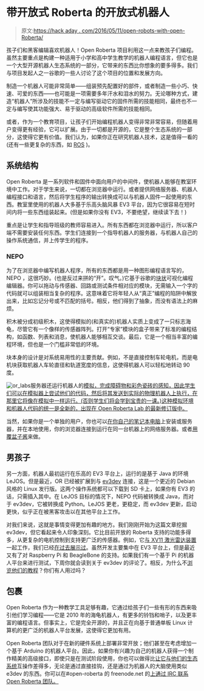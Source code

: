 # 带开放式 Roberta 的开放式机器人

> 原文:[https://hack aday . com/2016/05/11/open-robots-with-open-Roberta/](https://hackaday.com/2016/05/11/open-robots-with-open-roberta/)

孩子们和黑客编辑喜欢机器人！Open Roberta 项目利用这一点来教孩子们编程。虽然主要重点是构建一种适用于小学和高中学生教学的机器人编程语言，但它也是一个大型开源机器人生态系统的一部分，它带来的东西比你想象的要多得多。我们与项目发起人之一谷歌的一些人讨论了这个项目的位置和发展方向。

制造一个机器人可能非常简单——组装预先配置好的部件，或者制造一些小巧、快速、可爱的东西——也可能是一项需要多年汗水和泪水的努力。无论哪种方式，建造“机器人”所涉及的技能不一定与编写驱动它的固件所需的技能相同，最终也不一定与编写使其功能强大、易于驱动的高级软件所需的技能相同。

或者，作为一个教育项目，让孩子们开始编程机器人变得非常非常容易，但随着用户变得更有经验，它可以扩展。由于一切都是开源的，它是整个生态系统的一部分，这使得它更有价值。我们认为，如果你正在研究机器人技术，这是值得一看的(还有一些更复杂的东西，如 [ROS](http://www.ros.org/) )。

## 系统结构

Open Roberta 是一系列软件和固件中面向用户的中间件，使机器人能够在教室环境中工作。对于学生来说，一切都在浏览器中运行。或者提供网络服务器、机器人编程接口和语言，然后将学生程序的输出转换成可以与机器人固件一起使用的东西。教室里使用的机器人大多基于乐高头脑风暴 EV3 平台，因为它很容易在短时间内将一些东西组装起来。(但是如果你没有 EV3，不要绝望，继续读下去！)

重点是让学生和指导班级的教师容易进入。所有东西都在浏览器中运行，所以客户端不需要安装任何东西。学生们连接到一个指导机器人的服务器，与机器人自己的操作系统通信，并上传学生的程序。

### NEPO

为了在浏览器中编写机器人程序，所有的东西都是用一种图形编程语言写的，NEPO ，这很巧妙。(也是反过来拼的“开”。叹气。)它基于谷歌的[块状](https://github.com/google/blockly)可视化编程编辑器。你可以拖动与传感器、回路或测试条件相对应的模块，无需输入一个字的代码就可以组装相当复杂的程序。这意味着它将年轻人从“真正”编程的陷阱中解放出来，比如忘记分号或不匹配的括号。相反，他们得到了抽象，而没有语法上的麻烦。

积木被分成初级积木，这使得模拟的(和真实的)机器人实质上变成了一只标志海龟，尽管它有一个像样的传感器阵列。打开“专家”模块的盒子带来了标准的编程结构，如函数、列表和消息，使机器人能够相互交谈。最后，它是一个相当丰富的编程环境，但也是一个门槛非常低的环境。

块本身的设计是对系统易用性的主要贡献。例如，不是直接控制车轮电机，而是电机块获取机器人车轮直径和轨道宽度的信息，这使得机器人可以轻松地转动 90 度。

![or_labs](../Images/c2633a14c773b4f8de1b513349a09f83.png)服务器还运行机器人的[模拟，完成障碍物和彩色瓷砖的感知，因此学生们可以在模拟器上尝试他们的代码，然后将其发送到实际的物理机器人上执行，在那里它将像在模拟中一样运行。(否则学生们将会学到宝贵的一课。)这种模拟环境和机器人代码的统一是全新的，出现在 Open Roberta Lab 的最新修订版中。](https://lab.open-roberta.org)

当然，如果你是一个单独的用户，你也可以[在你自己的笔记本电脑](https://github.com/OpenRoberta/robertalab)上安装或服务器，并在本地使用，你的浏览器连接到运行在同一台机器上的网络服务器。或者[用覆盆子酱](https://mp-devel.iais.fraunhofer.de/wiki/display/ORInfo/Open+Roberta+Standalone)来做。

## 男孩子

另一方面，机器人最初运行在乐高的 EV3 平台上，运行的是基于 Java 的环境 LeJOS。但是最近，OR 已经被扩展到与 [ev3dev](http://www.ev3dev.org/) 连接，这是一个更近的 Debian 风格的 Linux 发行版。这两个操作系统都可以下载到 SD 卡上，如果你有 EV3 的话，只需插入其中。在 LeJOS 目标的情况下，NEPO 代码被转换成 Java，而对于 ev3dev，它被转换成 Python。LeJOS 更老，更稳定，而 ev3dev 更新，启动更快，似乎正在被黑客攻击以在其他平台上工作。

对我们来说，这就是事情变得更加有趣的地方。我们刚刚开始为这篇文章挖掘 ev3dev，但它看起来令人印象深刻。它比目前开放的 Roberta 支持的功能多得多，从更复杂的电机控制到支持更广泛的传感器。例如，它[与 XV11 激光雷达装置](http://www.ev3dev.org/docs/tutorials/using-xv11-lidar/)一起工作，我们已经[在过去展示过](http://hackaday.com/2016/01/22/how-to-use-lidar-with-the-raspberry-pi/)。虽然开发主要集中在 EV3 平台上，但是最近又有了对 Raspberry Pi 和 BeagleBone 的支持。如果我们有一个基于 Pi 的机器人平台来进行测试，下周你就会读到关于 ev3dev 的评论了。相反，为什么不[浏览他们的教程](http://www.ev3dev.org/docs/tutorials/)？你们有人用过吗？

## 包裹

Open Roberta 作为一种教学工具足够有趣，它通过给孩子们一些有形的东西来吸引他们学习编程——它是 2010 年的海龟机器人，有更多的铃铛和哨子，以及更丰富的编程语言。但事实上，它是完全开源的，并且正在向基于普通单板 Linux 计算机的更广泛的机器人平台发展，这使得它更加有用。

Open Roberta 团队对于在新的硬件系统上部署非常开放；他们甚至在考虑增加一个基于 Arduino 的机器人平台。因此，如果你有兴趣为自己的机器人获得一个制作精美的高级接口，即使只是在测试阶段使用，你也可以做得比[让它与他们的生态系统](https://mp-devel.iais.fraunhofer.de/wiki/display/ORDevel/Open+Roberta+-+development)互操作差得多，无论是通过直接挂钩，还是通过为机器人的大脑使用类似 e3dev 的东西。你可以在#open-roberta 的 freenode.net 的[上通过 IRC 联系 Open Roberta 团队。](http://freenode.net)